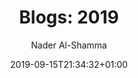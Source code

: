 ---
title: "Blogs: 2019"
date: 2019-09-15T21:34:32+01:00
author: "Nader Al-Shamma"
description: "Nader Al-Shamma 2019 blogs"
keywords: "2019 blogs"
---